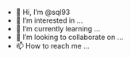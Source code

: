 - 👋 Hi, I’m @sql93
- 👀 I’m interested in ...
- 🌱 I’m currently learning ...
- 💞️ I’m looking to collaborate on ...
- 📫 How to reach me ...



